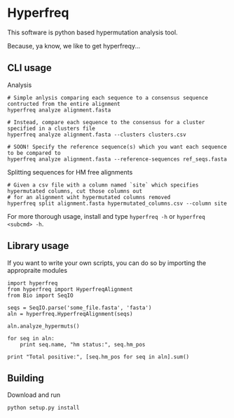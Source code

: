 # Hyperfreq

This software is python based hypermutation analysis tool.

Because, ya know, we like to get hyperfreqy...

## CLI usage

Analysis
    
    # Simple anlysis comparing each sequence to a consensus sequence contructed from the entire alignment
    hyperfreq analyze alignment.fasta

    # Instead, compare each sequence to the consensus for a cluster specified in a clusters file
    hyperfreq analyze alignment.fasta --clusters clusters.csv

    # SOON! Specify the reference sequence(s) which you want each sequence to be compared to
    hyperfreq analyze alignment.fasta --reference-sequences ref_seqs.fasta

    
Splitting sequences for HM free alignments
    
    # Given a csv file with a column named `site` which specifies hypermutated columns, cut those columns out
    # for an alignment wiht hypermutated columns removed
    hyperfreq split alignment.fasta hypermutated_columns.csv --column site

For more thorough usage, install and type `hyperfreq -h` or `hyperfreq <subcmd> -h`.


## Library usage

If you want to write your own scripts, you can do so by importing the appropraite modules

    import hyperfreq
    from hyperfreq import HyperfreqAlignment
    from Bio import SeqIO

    seqs = SeqIO.parse('some_file.fasta', 'fasta')
    aln = hyperfreq.HyperfreqAlignment(seqs)

    aln.analyze_hypermuts()

    for seq in aln:
        print seq.name, "hm status:", seq.hm_pos

    print "Total positive:", [seq.hm_pos for seq in aln].sum()


## Building

Download and run

    python setup.py install

